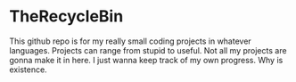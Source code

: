 # TheRecycleBin
This github repo is for my really small coding projects in whatever languages.
Projects can range from stupid to useful.
Not all my projects are gonna make it in here.
I just wanna keep track of my own progress.
Why is existence.
